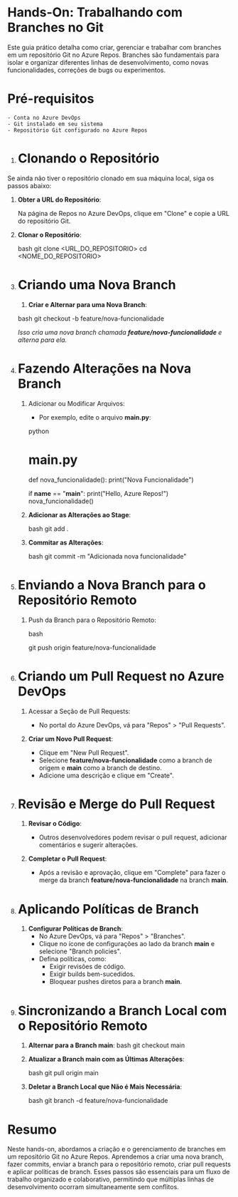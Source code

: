 # Hands-On: Trabalhando com Branches no Git

Este guia prático detalha como criar, gerenciar e trabalhar com branches em um repositório Git no Azure Repos. Branches são fundamentais para isolar e organizar diferentes linhas de desenvolvimento, como novas funcionalidades, correções de bugs ou experimentos.

# Pré-requisitos

    - Conta no Azure DevOps
    - Git instalado em seu sistema
    - Repositório Git configurado no Azure Repos

1. # Clonando o Repositório

Se ainda não tiver o repositório clonado em sua máquina local, siga os passos abaixo:

1. **Obter a URL do Repositório**:

    Na página de Repos no Azure DevOps, clique em "Clone" e copie a URL do repositório Git.

2. **Clonar o Repositório**:

    bash
    git clone <URL_DO_REPOSITORIO>
    cd <NOME_DO_REPOSITORIO>

2. # Criando uma Nova Branch

    1. **Criar e Alternar para uma Nova Branch**:

    bash
    git checkout -b feature/nova-funcionalidade

    *Isso cria uma nova branch chamada **feature/nova-funcionalidade** e alterna para ela.*

3. # Fazendo Alterações na Nova Branch

    1. Adicionar ou Modificar Arquivos:
        - Por exemplo, edite o arquivo **main.py**:

        python
        # main.py
        def nova_funcionalidade():
            print("Nova Funcionalidade")

        if __name__ == "__main__":
            print("Hello, Azure Repos!")
            nova_funcionalidade()

    2. **Adicionar as Alterações ao Stage**:

        bash
        git add .

    3. **Commitar as Alterações**:

        bash
        git commit -m "Adicionada nova funcionalidade"

4. # Enviando a Nova Branch para o Repositório Remoto

    1. Push da Branch para o Repositório Remoto:

        bash

        git push origin feature/nova-funcionalidade

5. # Criando um Pull Request no Azure DevOps

    1. Acessar a Seção de Pull Requests:
        - No portal do Azure DevOps, vá para "Repos" > "Pull Requests".

    2. **Criar um Novo Pull Request**:
        - Clique em "New Pull Request".
        - Selecione **feature/nova-funcionalidade** como a branch de origem e **main** como a branch de destino.
        - Adicione uma descrição e clique em "Create".

6. # Revisão e Merge do Pull Request

    1. **Revisar o Código**:
        - Outros desenvolvedores podem revisar o pull request, adicionar comentários e sugerir alterações.

    2. **Completar o Pull Request**:
        - Após a revisão e aprovação, clique em "Complete" para fazer o merge da branch **feature/nova-funcionalidade** na branch **main**.

7. # Aplicando Políticas de Branch

    1. **Configurar Políticas de Branch**:
        - No Azure DevOps, vá para "Repos" > "Branches".
        - Clique no ícone de configurações ao lado da branch **main** e selecione "Branch policies".
        - Defina políticas, como:
            - Exigir revisões de código.
            - Exigir builds bem-sucedidos.
            - Bloquear pushes diretos para a branch **main**.

8. # Sincronizando a Branch Local com o Repositório Remoto

    1. **Alternar para a Branch main**:
        bash
        git checkout main

    2. **Atualizar a Branch main com as Últimas Alterações**:

        bash
        git pull origin main

    3. **Deletar a Branch Local que Não é Mais Necessária**:

        bash
        git branch -d feature/nova-funcionalidade

# Resumo

Neste hands-on, abordamos a criação e o gerenciamento de branches em um repositório Git no Azure Repos. Aprendemos a criar uma nova branch, fazer commits, enviar a branch para o repositório remoto, criar pull requests e aplicar políticas de branch. Esses passos são essenciais para um fluxo de trabalho organizado e colaborativo, permitindo que múltiplas linhas de desenvolvimento ocorram simultaneamente sem conflitos.